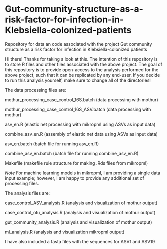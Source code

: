 # Gut-community-structure-as-a-risk-factor-for-infection-in-Klebsiella-colonized-patients
Repository for data an code associated with the project Gut community structure as a risk factor for infection in Klebsiella-colonized patients


Hi there! Thanks for taking a look at this. The intention of this repository is to store R files and other files associated with the above project.
The goal of this repository is to provide open-access to the analysis performed for the above project, such that it can be replicated by any end-user.
If you decide to run this analysis yourself, make sure to change all of the directories! 


The data processing files are:

mothur_processing_case_control_16S.batch (data processing with mothur)

mothur_processing_case_control_16S_ASV.batch (data processing with mothur)

asv_en.R (elastic net processing with mikropml using ASVs as input data)

combine_asv_en.R (assembly of elastic net data using ASVs as input data)

asv_en.batch (batch file for running asv_en.R)

combine_asv_en.batch (batch file for running combine_asv_en.R)

Makefile (makefile rule structure for making .Rds files from mikropml)


*Note* For machine learning models in mikropml, I am providing a single data input example; however, I am happy to provide any additional set of processing files.


The analysis files are:

case_control_ASV_analysis.R (analysis and visualization of mothur output)

case_control_otu_analysis.R (analysis and visualization of mothur output)

gut_community_analysis.R (analysis and visualization of mothur output)

ml_analysis.R (analysis and visualization mikropml output)


I have also included a fasta files with the sequences for ASV1 and ASV19
